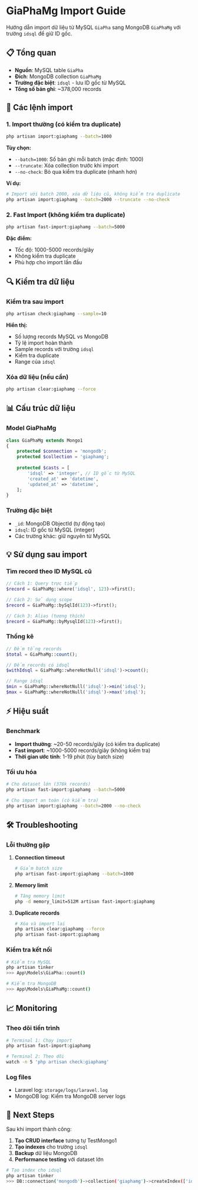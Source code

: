# GiaPhaMg Import Guide

Hướng dẫn import dữ liệu từ MySQL `GiaPha` sang MongoDB `GiaPhaMg` với trường `idsql` để giữ ID gốc.

## 📋 Tổng quan

- **Nguồn**: MySQL table `GiaPha` 
- **Đích**: MongoDB collection `GiaPhaMg`
- **Trường đặc biệt**: `idsql` - lưu ID gốc từ MySQL
- **Tổng số bản ghi**: ~378,000 records

## 🚀 Các lệnh import

### 1. Import thường (có kiểm tra duplicate)
```bash
php artisan import:giaphamg --batch=1000
```

**Tùy chọn:**
- `--batch=1000`: Số bản ghi mỗi batch (mặc định: 1000)
- `--truncate`: Xóa collection trước khi import
- `--no-check`: Bỏ qua kiểm tra duplicate (nhanh hơn)

**Ví dụ:**
```bash
# Import với batch 2000, xóa dữ liệu cũ, không kiểm tra duplicate
php artisan import:giaphamg --batch=2000 --truncate --no-check
```

### 2. Fast Import (không kiểm tra duplicate)
```bash
php artisan fast-import:giaphamg --batch=5000
```

**Đặc điểm:**
- Tốc độ: 1000-5000 records/giây
- Không kiểm tra duplicate
- Phù hợp cho import lần đầu

## 🔍 Kiểm tra dữ liệu

### Kiểm tra sau import
```bash
php artisan check:giaphamg --sample=10
```

**Hiển thị:**
- Số lượng records MySQL vs MongoDB
- Tỷ lệ import hoàn thành
- Sample records với trường `idsql`
- Kiểm tra duplicate
- Range của `idsql`

### Xóa dữ liệu (nếu cần)
```bash
php artisan clear:giaphamg --force
```

## 📊 Cấu trúc dữ liệu

### Model GiaPhaMg
```php
class GiaPhaMg extends Mongo1
{
    protected $connection = 'mongodb';
    protected $collection = 'giaphamg';
    
    protected $casts = [
        'idsql' => 'integer', // ID gốc từ MySQL
        'created_at' => 'datetime',
        'updated_at' => 'datetime',
    ];
}
```

### Trường đặc biệt
- `_id`: MongoDB ObjectId (tự động tạo)
- `idsql`: ID gốc từ MySQL (integer)
- Các trường khác: giữ nguyên từ MySQL

## 💡 Sử dụng sau import

### Tìm record theo ID MySQL cũ
```php
// Cách 1: Query trực tiếp
$record = GiaPhaMg::where('idsql', 123)->first();

// Cách 2: Sử dụng scope
$record = GiaPhaMg::bySqlId(123)->first();

// Cách 3: Alias (tương thích)
$record = GiaPhaMg::byMysqlId(123)->first();
```

### Thống kê
```php
// Đếm tổng records
$total = GiaPhaMg::count();

// Đếm records có idsql
$withIdsql = GiaPhaMg::whereNotNull('idsql')->count();

// Range idsql
$min = GiaPhaMg::whereNotNull('idsql')->min('idsql');
$max = GiaPhaMg::whereNotNull('idsql')->max('idsql');
```

## ⚡ Hiệu suất

### Benchmark
- **Import thường**: ~20-50 records/giây (có kiểm tra duplicate)
- **Fast import**: ~1000-5000 records/giây (không kiểm tra)
- **Thời gian ước tính**: 1-19 phút (tùy batch size)

### Tối ưu hóa
```bash
# Cho dataset lớn (378k records)
php artisan fast-import:giaphamg --batch=5000

# Cho import an toàn (có kiểm tra)
php artisan import:giaphamg --batch=2000 --no-check
```

## 🛠️ Troubleshooting

### Lỗi thường gặp

1. **Connection timeout**
   ```bash
   # Giảm batch size
   php artisan fast-import:giaphamg --batch=1000
   ```

2. **Memory limit**
   ```bash
   # Tăng memory limit
   php -d memory_limit=512M artisan fast-import:giaphamg
   ```

3. **Duplicate records**
   ```bash
   # Xóa và import lại
   php artisan clear:giaphamg --force
   php artisan fast-import:giaphamg
   ```

### Kiểm tra kết nối
```bash
# Kiểm tra MySQL
php artisan tinker
>>> App\Models\GiaPha::count()

# Kiểm tra MongoDB  
>>> App\Models\GiaPhaMg::count()
```

## 📈 Monitoring

### Theo dõi tiến trình
```bash
# Terminal 1: Chạy import
php artisan fast-import:giaphamg

# Terminal 2: Theo dõi
watch -n 5 'php artisan check:giaphamg'
```

### Log files
- Laravel log: `storage/logs/laravel.log`
- MongoDB log: Kiểm tra MongoDB server logs

## 🎯 Next Steps

Sau khi import thành công:

1. **Tạo CRUD interface** tương tự TestMongo1
2. **Tạo indexes** cho trường `idsql`
3. **Backup** dữ liệu MongoDB
4. **Performance testing** với dataset lớn

```bash
# Tạo index cho idsql
php artisan tinker
>>> DB::connection('mongodb')->collection('giaphamg')->createIndex(['idsql' => 1])
``` 